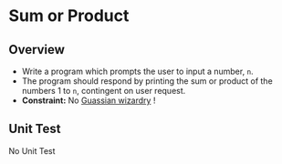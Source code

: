 # Sum or Product

## Overview
* Write a program which prompts the user to input a number, `n`.
* The program should respond by printing the sum or product of the numbers 1 to `n`, contingent on user request.
* **Constraint:** No [Guassian wizardry](http://mathandmultimedia.com/2010/09/15/sum-first-n-positive-integers/) !


## Unit Test
No Unit Test

